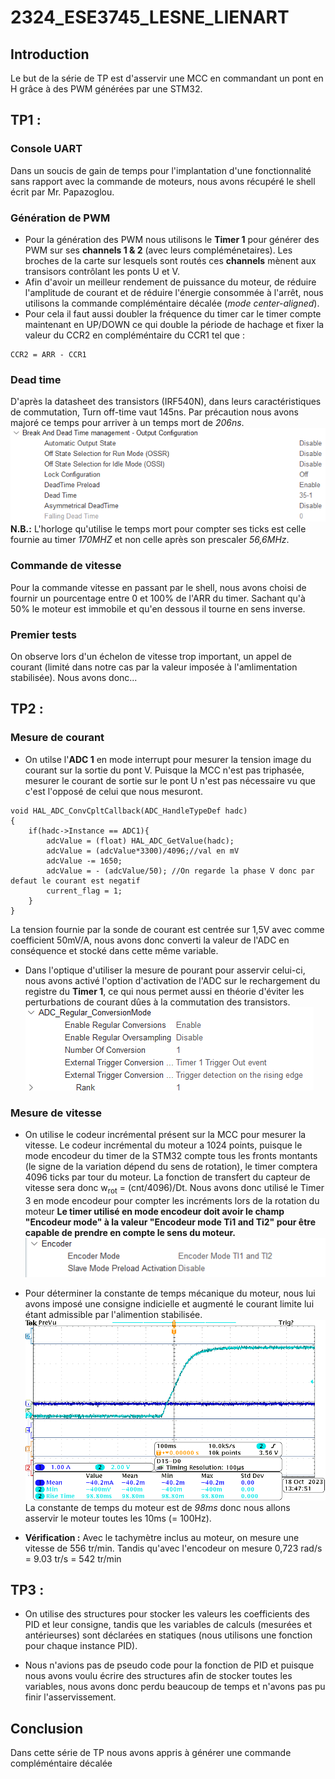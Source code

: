 # 2324_ESE3745_LESNE_LIENART

## Introduction
Le but de la série de TP est d'asservir une MCC en commandant un pont en H grâce à des PWM générées par une STM32.


## TP1 :
### Console UART
Dans un soucis de gain de temps pour l'implantation d'une fonctionnalité sans rapport avec la commande de moteurs, nous avons récupéré le shell écrit par Mr. Papazoglou. 

### Génération de PWM
* Pour la génération des PWM nous utilisons le **Timer 1** pour générer des PWM sur ses **channels 1 & 2** (avec leurs compléménetaires). Les broches de la carte sur lesquels sont routés ces **channels** mènent aux transisors contrôlant les ponts U et V.
* Afin d'avoir un meilleur rendement de puissance du moteur, de réduire l'amplitude de courant et de réduire l'énergie consommée à l'arrêt, nous utilisons la commande compléméntaire décalée (*mode center-aligned*).
* Pour cela il faut aussi doubler la fréquence du timer car le timer compte maintenant en UP/DOWN ce qui double la période de hachage et fixer la valeur du CCR2 en compléméntaire du CCR1 tel que :
```
CCR2 = ARR - CCR1
```


### Dead time
D'après la datasheet des transistors (IRF540N), dans leurs caractéristiques de commutation, Turn off-time vaut 145ns. Par précaution nous avons majoré ce temps pour arriver à un temps mort de *206ns*.
![Paramétrage du temps mort de la PWM dans CubeMX.](Images/Dead_time_trans.png)
**N.B.:** L'horloge qu'utilise le temps mort pour compter ses ticks est celle fournie au timer *170MHZ* et non celle après son prescaler *56,6MHz*.

### Commande de vitesse
Pour la commande vitesse en passant par le shell, nous avons choisi de fournir un pourcentage entre 0 et 100% de l'ARR du timer. Sachant qu'à 50% le moteur est immobile et qu'en dessous il tourne en sens inverse.

### Premier tests
On observe lors d'un échelon de vitesse trop important, un appel de courant (limité dans notre cas par la valeur imposée à l'amlimentation stabilisée).
Nous avons donc...

## TP2 :

### Mesure de courant
* On utilse l'**ADC 1** en mode interrupt pour mesurer la tension image du courant sur la sortie du pont V. Puisque la MCC n'est pas triphasée, mesurer le courant de sortie sur le pont U n'est pas nécessaire vu que c'est l'opposé de celui que nous mesuront.
```
void HAL_ADC_ConvCpltCallback(ADC_HandleTypeDef hadc)
{
    if(hadc->Instance == ADC1){
        adcValue = (float) HAL_ADC_GetValue(hadc);
        adcValue = (adcValue*3300)/4096;//val en mV
        adcValue -= 1650;
        adcValue = - (adcValue/50); //On regarde la phase V donc par defaut le courant est negatif
        current_flag = 1;
    }
}
```
La tension fournie par la sonde de courant est centrée sur 1,5V avec comme coefficient 50mV/A, nous avons donc converti la valeur de l'ADC en conséquence et stocké dans cette même variable.

* Dans l'optique d'utiliser la mesure de pourant pour asservir celui-ci, nous avons activé l'option d'activation de l'ADC sur le rechargement du registre du **Timer 1**, ce qui nous permet aussi en théorie d'éviter les perturbations de courant dûes à la commutation des transistors.
![Paramètres de l'ADC permettant le déclenchement par le timer 1.](Images/ADC_param.png)


### Mesure de vitesse
* On utilise le codeur incrémental présent sur la MCC pour mesurer la vitesse.
Le codeur incrémental du moteur a 1024 points, puisque le mode encodeur du timer de la STM32 compte tous les fronts montants (le signe de la variation dépend du sens de rotation), le timer comptera 4096 ticks par tour du moteur. La fonction de transfert du capteur de vitesse sera donc w<sub>rot</sub> = (cnt/4096)/Dt.
Nous avons donc utilisé le Timer 3 en mode encodeur pour compter les incréments lors de la rotation du moteur
**Le timer utilisé en mode encodeur doit avoir le champ "Encodeur mode" à la valeur "Encodeur mode Ti1 and Ti2" pour être capable de prendre en compte le sens du moteur.**
![Type de comptage du mode encodeur permettant le compte et décompte.](Images/encoder_mode.png)

* Pour déterminer la constante de temps mécanique du moteur, nous lui avons imposé une consigne indicielle et augmenté le courant limite lui étant admissible par l'alimention stabilisée.
![Mesure du temps de réponse du moteur à une consigne indicielle.](Images/tps_reponse.png)
La constante de temps du moteur est de *98ms* donc nous allons asservir le moteur toutes les 10ms (= 100Hz).

* **Vérification :**
Avec le tachymètre inclus au moteur, on mesure une vitesse de 556 tr/min. Tandis qu'avec l'encodeur on mesure 0,723 rad/s = 9.03 tr/s = 542 tr/min 

## TP3 :
* On utilise des structures pour stocker les valeurs les coefficients des PID et leur consigne, tandis que les variables de calculs (mesurées et antérieurses) sont déclarées en statiques (nous utilisons une fonction pour chaque instance PID).

* Nous n'avions pas de pseudo code pour la fonction de PID et puisque nous avons voulu écrire des structures afin de stocker toutes les variables, nous avons donc perdu beaucoup de temps et n'avons pas pu finir l'asservissement.


## Conclusion
Dans cette série de TP nous avons appris à générer une commande compléméntaire décalée
